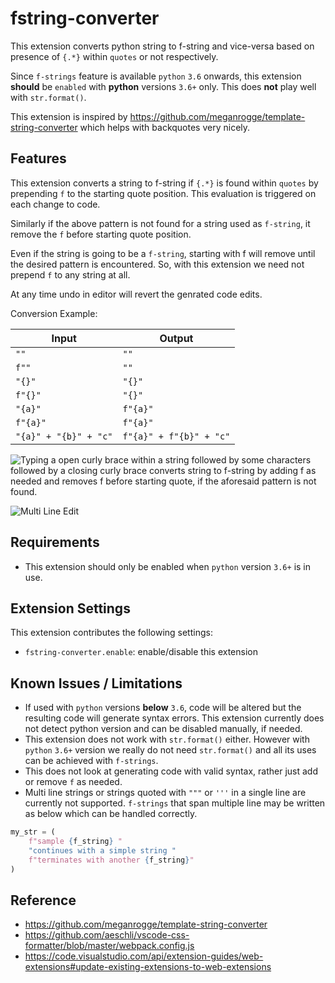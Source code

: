 # fstring-converter

This extension converts python string to f-string and vice-versa based on presence of `{.*}` within `quotes` or not respectively.

Since `f-strings` feature is available `python` `3.6` onwards, this extension **should** be `enabled` with **python** versions `3.6+` only. This does **not** play well with `str.format()`.

This extension is inspired by <https://github.com/meganrogge/template-string-converter> which helps with backquotes very nicely.

## Features

This extension converts a string to f-string if `{.*}` is found within `quotes` by prepending `f` to the starting quote position. This evaluation is triggered on each change to code.

Similarly if the above pattern is not found for a string used as `f-string`, it remove the `f` before starting quote position.

Even if the string is going to be a `f-string`, starting with f will remove until the desired pattern is encountered. So, with this extension we need not prepend `f` to any string at all.

At any time undo in editor will revert the genrated code edits.

Conversion Example:

| Input                 | Output                  |
| --------------------- | ----------------------- |
| `""`                  | `""`                    |
| `f""`                 | `""`                    |
| `"{}"`                | `"{}"`                  |
| `f"{}"`               | `"{}"`                  |
| `"{a}"`               | `f"{a}"`                |
| `f"{a}"`              | `f"{a}"`                |
| `"{a}" + "{b}" + "c"` | `f"{a}" + f"{b}" + "c"` |

![Typing a open curly brace within a string followed by some characters followed by a closing curly brace converts string to f-string by adding f as needed and removes f before starting quote, if the aforesaid pattern is not found.](src/images/feature-demo.gif)

![Multi Line Edit](src/images/multi-line-edit-demo.gif)

## Requirements

- This extension should only be enabled when `python` version `3.6+` is in use.

## Extension Settings

This extension contributes the following settings:

- `fstring-converter.enable`: enable/disable this extension

## Known Issues / Limitations

- If used with `python` versions **below** `3.6`, code will be altered but the resulting code will generate syntax errors. This extension currently does not detect python version and can be disabled manually, if needed.
- This extension does not work with `str.format()` either. However with `python` `3.6+` version we really do not need `str.format()` and all its uses can be achieved with `f-strings`.
- This does not look at generating code with valid syntax, rather just add or remove `f` as needed.
- Multi line strings or strings quoted with `"""` or `'''` in a single line are currently not supported. `f-strings` that span multiple line may be written as below which can be handled correctly.

```python
my_str = (
    f"sample {f_string} "
    "continues with a simple string "
    f"terminates with another {f_string}"
)
```

## Reference

- <https://github.com/meganrogge/template-string-converter>
- <https://github.com/aeschli/vscode-css-formatter/blob/master/webpack.config.js>
- <https://code.visualstudio.com/api/extension-guides/web-extensions#update-existing-extensions-to-web-extensions>
